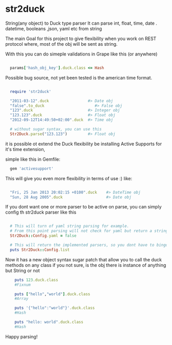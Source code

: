 str2duck
========

String(any object) to Duck type parser
It can parse int, float, time, date . datetime, booleans ,json, yaml etc from string

The main Goal for this project to give flexibility when you work on REST protocol where,
most of the obj will be sent as string.

With this you can do simeple validations in Grape like this (or anywhere)
```ruby

  params['hash_obj_key'].duck.class <= Hash
```

Possible bug source, not yet been tested is the american time format.

```ruby

  require 'str2duck'

  "2011-03-12".duck                 #> Date obj
  "false".to_duck                      #> False obj
  "123".duck                        #> Integer obj
  "123.123".duck                    #> Float obj
  "2012-09-12T14:49:50+02:00".duck  #> Time obj

  # without sugar syntax, you can use this
  Str2Duck.parse("123.123")         #> Float obj
```

it is possible ot extend the Duck flexibility be installing Active Supports for it's time extension,

simple like this in Gemfile:

```ruby
  gem 'activesupport'
```

This will give you even more flexibility in terms of use :)
like:

```ruby

  "Fri, 25 Jan 2013 20:02:15 +0100".duck    #> DateTime obj
  "Sun, 28 Aug 2005".duck                   #> Date obj

```

If you dont want one or more parser to be active on parse, you can simply config th str2duck parser like this

```ruby

  # This will turn of yaml string parsing for example.
  # From this point parsing will not check for yaml but return a string instead if none match
  Str2Duck::Config.yaml = false

  # This will return the implemented parsers, so you dont have to bingo
  puts Str2Duck::Config.list

```

Now it has a new object syntax sugar patch that allow you to call the duck methods on any class if you not sure,
is the obj there is instance of anything but String or not
```ruby
    puts 123.duck.class
    #Fixnum

    puts ["hello","world"].duck.class
    #Array

    puts '{"hello":"world"}'.duck.class
    #Hash

    puts "hello: world".duck.class
    #Hash
```

Happy parsing!
